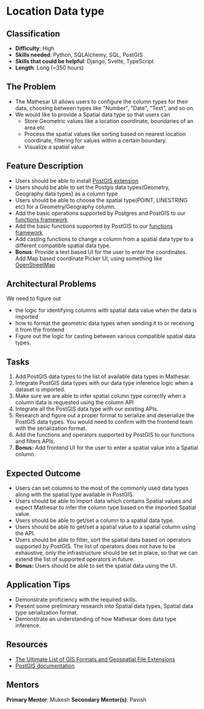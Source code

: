 # Location Data type

## Classification
- **Difficulty**: High
- **Skills needed**: Python, SQLAlchemy, SQL, PostGIS
- **Skills that could be helpful**: Django, Svelte, TypeScript
- **Length**: Long (~350 hours)

## The Problem
- The Mathesar UI allows users to configure the column types for their data, choosing between types like "Number", "Date", "Text", and so on. 
- We would like to provide a Spatial data type so that users can
  - Store Geometric values like a location coordinate, boundaries of an area etc
  - Process the spatial values like sorting based on nearest location coordinate, filtering for values within a certain boundary.
  - Visualize a spatial value 

## Feature Description
- Users should be able to install [PostGIS extension](https://postgis.net/)
- Users should be able to set the Postgis data types(Geometry, Geography data types) as a column type
- Users should be able to choose the spatial type(POINT, LINESTRING etc) for a Geometry/Geography column.
- Add the basic operations supported by Postgres and PostGIS to our [functions framework](https://github.com/mathesar-foundation/mathesar/blob/8cad33707fa646bfe17d87da9435ed8123a85097/db/functions/base.py#L70)
- Add the basic functions supported by PostGIS to our [functions framework](https://github.com/mathesar-foundation/mathesar/blob/8cad33707fa646bfe17d87da9435ed8123a85097/db/functions/base.py#L70)
- Add casting functions to change a column from a spatial data type to a different compatible spatial data type.
- **Bonus**: Provide a text based UI for the user to enter the coordinates.  Add Map based coordinate Picker UI, using something like [OpenStreetMap](https://www.openstreetmap.org/)

## Architectural Problems
We need to figure out

- the logic for identifying columns with spatial data value when the data is imported
- how to format the geometric data types when sending it to or receiving it from the frontend
- Figure out the logic for casting between various compatible spatial data types.

## Tasks
1. Add PostGIS data types to the list of available data types in Mathesar.
2. Integrate PostGIS data types with our data type inference logic when a dataset is imported.
3. Make sure we are able to infer spatial column type correctly when a column data is requested using the column API
4. Integrate all the PostGIS data type with our existing APIs.
5. Research and figure out a proper format to serialize and deserialize the PostGIS data types. You would need to confirm with the frontend team with the serialization format.
6. Add the functions and operators supported by PostGIS to our functions and filters APIs.
7. **Bonus:** Add frontend UI for the user to enter a spatial value into a Spatial column.

## Expected Outcome
- Users can set columns to the most of the commonly used data types along with the spatial type available in PostGIS.
- Users should be able to import data which contains Spatial values and expect Mathesar to infer the column type based on the imported Spatial value.
- Users should be able to get/set a column to a spatial data type.
- Users should be able to get/set a spatial value to a spatial column using the API.
- Users should be able to filter, sort the spatial data based on operators supported by PostGIS. The list of operators does not have to be exhaustive, only the infrastructure should be set in place, so that we can extend the list of supported operators in future.
- **Bonus:** Users should be able to set the spatial data using the UI.

## Application Tips
- Demonstrate proficiency with the required skills.
- Present some preliminary research into Spatial data types, Spatial data type serialization format.
- Demonstrate an understanding of how Mathesar does data type inference.

## Resources
- [The Ultimate List of GIS Formats and Geospatial File Extensions](https://gisgeography.com/gis-formats/)
- [PostGIS documentation](https://postgis.net/workshops/postgis-intro/)

## Mentors
**Primary Mentor**: Mukesh
**Secondary Mentor(s)**: Pavish 
